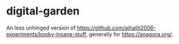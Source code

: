 # digital-garden

An less unhinged version of https://github.com/ajhalili2006-experiments/kooky-insane-stuff, generally for https://anagora.org/.